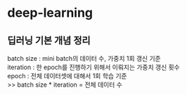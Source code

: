 # deep-learning

## 딥러닝 기본 개념 정리

batch size : mini batch의 데이터 수, 가중치 1회 갱신 기준   
iteration : 한 epoch를 진행하기 위해서 이뤄지는 가중치 갱신 횟수   
epoch : 전체 데이터셋에 대해서 1회 학습 기준   
\>> batch size * iteration = 전체 데이터 수   
